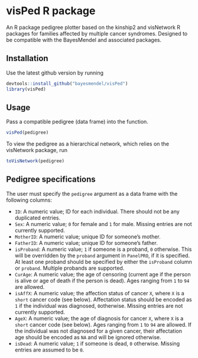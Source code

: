 
<!-- README.md is generated from README.Rmd. Please edit that file -->

# visPed R package

An R package pedigree plotter based on the kinship2 and visNetwork R
packages for families affected by multiple cancer syndromes. Designed to
be compatible with the BayesMendel and associated packages.

## Installation

Use the latest github version by running

``` r
devtools::install_github("bayesmendel/visPed")
library(visPed)
```

## Usage

Pass a compatible pedigree (data frame) into the function.

``` r
visPed(pedigree)
```

To view the pedigree as a hierarchical network, which relies on the
visNetwork package, run

``` r
toVisNetwork(pedigree)
```

## Pedigree specifications

The user must specify the `pedigree` argument as a data frame with the
following columns:

-   `ID`: A numeric value; ID for each individual. There should not be
    any duplicated entries.
-   `Sex`: A numeric value; `0` for female and `1` for male. Missing
    entries are not currently supported.
-   `MotherID`: A numeric value; unique ID for someone’s mother.
-   `FatherID`: A numeric value; unique ID for someone’s father.
-   `isProband`: A numeric value; `1` if someone is a proband, `0`
    otherwise. This will be overridden by the `proband` argument in
    `PanelPRO`, if it is specified. At least one proband should be
    specified by either the `isProband` column or `proband`. Multiple
    probands are supported.
-   `CurAge`: A numeric value; the age of censoring (current age if the
    person is alive or age of death if the person is dead). Ages ranging
    from `1` to `94` are allowed.
-   `isAffX`: A numeric value; the affection status of cancer `X`, where
    `X` is a `short` cancer code (see below). Affectation status should
    be encoded as `1` if the individual was diagnosed, `0`otherwise.
    Missing entries are not currently supported.
-   `AgeX`: A numeric value; the age of diagnosis for cancer `X`, where
    `X` is a `short` cancer code (see below). Ages ranging from `1` to
    `94` are allowed. If the individual was not diagnosed for a given
    cancer, their affectation age should be encoded as `NA` and will be
    ignored otherwise.
-   `isDead`: A numeric value; `1` if someone is dead, `0` otherwise.
    Missing entries are assumed to be `0`.

